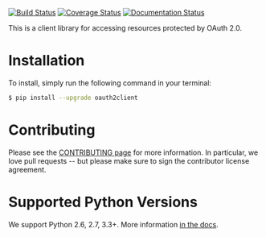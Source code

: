 [![Build Status](https://travis-ci.org/google/oauth2client.svg?branch=client)](https://travis-ci.org/google/oauth2client)
[![Coverage Status](https://coveralls.io/repos/google/oauth2client/badge.svg?branch=client&service=github)](https://coveralls.io/github/google/oauth2client?branch=client)
[![Documentation Status](https://readthedocs.org/projects/oauth2client/badge/?version=latest)](http://oauth2client.readthedocs.org/)

This is a client library for accessing resources protected by OAuth 2.0.

Installation
============

To install, simply run the following command in your terminal:

```bash
$ pip install --upgrade oauth2client
```

Contributing
============

Please see the [CONTRIBUTING page][1] for more information. In particular, we
love pull requests -- but please make sure to sign the contributor license
agreement.

Supported Python Versions
=========================

We support Python 2.6, 2.7, 3.3+. More information [in the docs][2].

[1]: https://github.com/google/oauth2client/blob/client/CONTRIBUTING.md
[2]: http://oauth2client.readthedocs.org/#supported-python-versions
